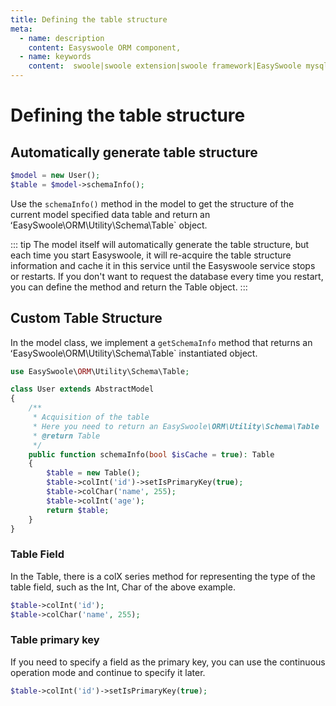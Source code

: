 ```yaml
---
title: Defining the table structure
meta:
  - name: description
    content: Easyswoole ORM component,
  - name: keywords
    content:  swoole|swoole extension|swoole framework|EasySwoole mysql ORM|EasySwoole ORM|Swoole mysqli coroutine client|swoole ORM|Defining the table structure
---
```



# Defining the table structure

## Automatically generate table structure
```php
$model = new User();
$table = $model->schemaInfo();
```
Use the `schemaInfo()` method in the model to get the structure of the current model specified data table and return an ʻEasySwoole\ORM\Utility\Schema\Table` object.

::: tip
The model itself will automatically generate the table structure, but each time you start Easyswoole, it will re-acquire the table structure information and cache it in this service until the Easyswoole service stops or restarts.
If you don't want to request the database every time you restart, you can define the method and return the Table object.
:::

## Custom Table Structure

In the model class, we implement a `getSchemaInfo` method that returns an ʻEasySwoole\ORM\Utility\Schema\Table` instantiated object.

```php
use EasySwoole\ORM\Utility\Schema\Table;

class User extends AbstractModel
{
    /**
     * Acquisition of the table
     * Here you need to return an EasySwoole\ORM\Utility\Schema\Table
     * @return Table
     */
    public function schemaInfo(bool $isCache = true): Table
    {
        $table = new Table();
        $table->colInt('id')->setIsPrimaryKey(true);
        $table->colChar('name', 255);
        $table->colInt('age');
        return $table;
    }
}

```
### Table Field

In the Table, there is a colX series method for representing the type of the table field, such as the Int, Char of the above example.

```php
$table->colInt('id');
$table->colChar('name', 255);
```

### Table primary key

If you need to specify a field as the primary key, you can use the continuous operation mode and continue to specify it later.

```php
$table->colInt('id')->setIsPrimaryKey(true);
```

